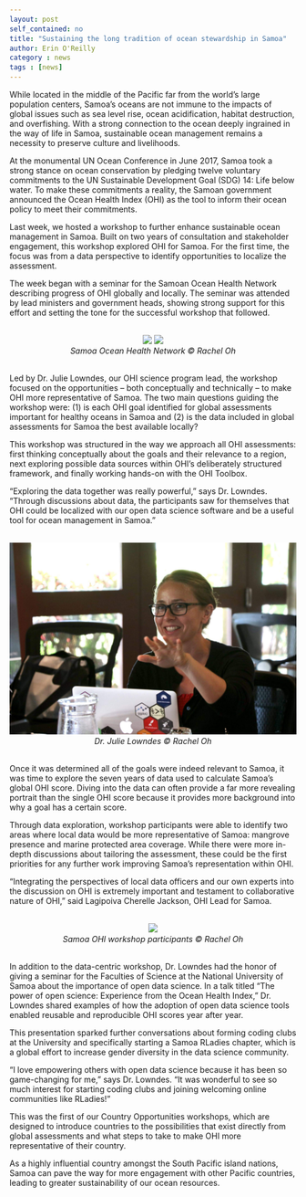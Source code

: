 ```yaml
---
layout: post
self_contained: no
title: "Sustaining the long tradition of ocean stewardship in Samoa"
author: Erin O'Reilly
category : news 
tags : [news]
---
```


While located in the middle of the Pacific far from the world’s large population centers, Samoa’s oceans are not immune to the impacts of global issues such as sea level rise, ocean acidification, habitat destruction, and overfishing. With a strong connection to the ocean deeply ingrained in the way of life in Samoa, sustainable ocean management remains a necessity to preserve culture and livelihoods.

At the monumental UN Ocean Conference in June 2017, Samoa took a strong stance on ocean conservation by pledging twelve voluntary commitments to the UN Sustainable Development Goal (SDG) 14: Life below water. To make these commitments a reality, the Samoan government announced the Ocean Health Index (OHI) as the tool to inform their ocean policy to meet their commitments.

Last week, we hosted a workshop to further enhance sustainable ocean management in Samoa. Built on two years of consultation and stakeholder engagement, this workshop explored OHI for Samoa. For the first time, the focus was from a data perspective to identify opportunities to localize the assessment. 

The week began with a seminar for the Samoan Ocean Health Network describing progress of OHI globally and locally. The seminar was attended by lead ministers and government heads, showing strong support for this effort and setting the tone for the successful workshop that followed. 

<br>

<center><img src="../assets/blog_images/SamoaWorkshop1.jpg" width="400px">        <img src="../assets/blog_images/SamoaWorkshop4.jpg" width="400px"><br>
<i> Samoa Ocean Health Network © Rachel Oh</i></center>

<br>

Led by Dr. Julie Lowndes, our OHI science program lead, the workshop focused on the opportunities – both conceptually and technically – to make OHI more representative of Samoa. The two main questions guiding the workshop were: (1) is each OHI goal identified for global assessments important for healthy oceans in Samoa and (2) is the data included in global assessments for Samoa the best available locally?

This workshop was structured in the way we approach all OHI assessments: first thinking conceptually about the goals and their relevance to a region, next exploring possible data sources within OHI’s deliberately structured framework, and finally working hands-on with the OHI Toolbox.

“Exploring the data together was really powerful,” says Dr. Lowndes. “Through discussions about data, the participants saw for themselves that OHI could be localized with our open data science software and be a useful tool for ocean management in Samoa.”

<br>

<center><img src="../assets/blog_images/SamoaWorkshop2.jpg" width="550px"><br>
<i> Dr. Julie Lowndes © Rachel Oh</i></center>

<br>

Once it was determined all of the goals were indeed relevant to Samoa, it was time to explore the seven years of data used to calculate Samoa’s global OHI score. Diving into the data can often provide a far more revealing portrait than the single OHI score because it provides more background into why a goal has a certain score.

Through data exploration, workshop participants were able to identify two areas where local data would be more representative of Samoa: mangrove presence and marine protected area coverage. While there were more in-depth discussions about tailoring the assessment, these could be the first priorities for any further work improving Samoa’s representation within OHI.

“Integrating the perspectives of local data officers and our own experts into the discussion on OHI is extremely important and testament to collaborative nature of OHI,” said Lagipoiva Cherelle Jackson, OHI Lead for Samoa. 

<br>

<center><img src="../assets/blog_images/SamoaWorkshop3.jpg" width="550px"><br>
<i> Samoa OHI workshop participants © Rachel Oh</i></center>

<br>

In addition to the data-centric workshop, Dr. Lowndes had the honor of giving a seminar for the Faculties of Science at the National University of Samoa about the importance of open data science. In a talk titled “The power of open science: Experience from the Ocean Health Index,” Dr. Lowndes shared examples of how the adoption of open data science tools enabled reusable and reproducible OHI scores year after year. 

This presentation sparked further conversations about forming coding clubs at the University and specifically starting a Samoa RLadies chapter, which is a global effort to increase gender diversity in the data science community.

“I love empowering others with open data science because it has been so game-changing for me,” says Dr. Lowndes. “It was wonderful to see so much interest for starting coding clubs and joining welcoming online communities like RLadies!”

This was the first of our Country Opportunities workshops, which are designed to introduce countries to the possibilities that exist directly from global assessments and what steps to take to make OHI more representative of their country. 

As a highly influential country amongst the South Pacific island nations, Samoa can pave the way for more engagement with other Pacific countries, leading to greater sustainability of our ocean resources.